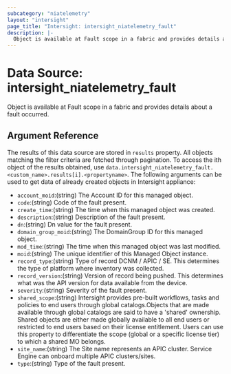 ```yaml
---
subcategory: "niatelemetry"
layout: "intersight"
page_title: "Intersight: intersight_niatelemetry_fault"
description: |-
  Object is available at Fault scope in a fabric and provides details about a fault occurred.
---
```


# Data Source: intersight_niatelemetry_fault
Object is available at Fault scope in a fabric and provides details about a fault occurred.
## Argument Reference
The results of this data source are stored in `results` property.
All objects matching the filter criteria are fetched through pagination.
To access the ith object of the results obtained, use `data.intersight_niatelemetry_fault.<custom_name>.results[i].<propertyname>`.
The following arguments can be used to get data of already created objects in Intersight appliance:
* `account_moid`:(string) The Account ID for this managed object. 
* `code`:(string) Code of the fault present. 
* `create_time`:(string) The time when this managed object was created. 
* `description`:(string) Description of the fault present. 
* `dn`:(string) Dn value for the fault present. 
* `domain_group_moid`:(string) The DomainGroup ID for this managed object. 
* `mod_time`:(string) The time when this managed object was last modified. 
* `moid`:(string) The unique identifier of this Managed Object instance. 
* `record_type`:(string) Type of record DCNM / APIC / SE. This determines the type of platform where inventory was collected. 
* `record_version`:(string) Version of record being pushed. This determines what was the API version for data available from the device. 
* `severity`:(string) Severity of the fault present. 
* `shared_scope`:(string) Intersight provides pre-built workflows, tasks and policies to end users through global catalogs.Objects that are made available through global catalogs are said to have a 'shared' ownership. Shared objects are either made globally available to all end users or restricted to end users based on their license entitlement. Users can use this property to differentiate the scope (global or a specific license tier) to which a shared MO belongs. 
* `site_name`:(string) The Site name represents an APIC cluster. Service Engine can onboard multiple APIC clusters/sites. 
* `type`:(string) Type of the fault present. 
 